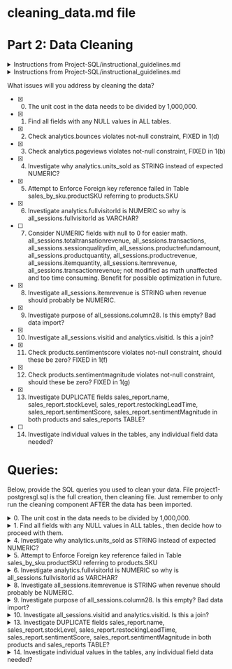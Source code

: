# cleaning_data.md file
# Part 2: Data Cleaning
<details>
	<summary> Instructions from Project-SQL/instructional_guidelines.md</summary>
--    Fill out this file with a description of the issues that will be addressed by cleaning the data
--    Include the queries used to clean the data
</details>

<details>
	<summary> Instructions from Project-SQL/instructional_guidelines.md</summary>
As always, once you have received any dataset, your first task is to orient yourself to the data contained within. While exploring the data, you should keep an eye out for any of potential data issues that need to be cleaned.
Cleaning hint: The unit cost in the data needs to be divided by 1,000,000.
Apart from this, did you see any other issue that requires cleaning? Be sure to take the time upfront to address them.
In your copy of the cleaning_data.md file, describe what issues you addressed by cleaning the data and provide the queries you executed to clean the data.
</details>    

What issues will you address by cleaning the data?
- [X] 0. The unit cost in the data needs to be divided by 1,000,000.
- [X] 1. Find all fields with any NULL values in ALL tables.
- [X] 2. Check analytics.bounces violates not-null constraint, FIXED in 1(d)
- [X] 3. Check analytics.pageviews violates not-null constraint, FIXED in 1(b)
- [X] 4. Investigate why analytics.units_sold as STRING instead of expected NUMERIC?
- [X] 5. Attempt to Enforce Foreign key reference failed in Table sales_by_sku.productSKU referring to products.SKU
- [X] 6. Investigate analytics.fullvisitorId is NUMERIC so why is all_sessions.fullvisitorId as VARCHAR?
- [ ] 7. Consider NUMERIC fields with null to 0 for easier math. all_sessions.totaltransationrevenue, all_sessions.transactions, all_sessions.sessionqualitydim, all_sessions.productrefundamount, all_sessions.productquantity, all_sessions.productrevenue, all_sessions.itemquantity, all_sessions.itemrevenue, all_sessions.transactionrevenue; not modified as math unaffected and too time consuming. Benefit for possible optimization in future.
- [X] 8. Investigate all_sessions.itemrevenue is STRING when revenue should probably be NUMERIC.
- [X] 9. Investigate purpose of all_sessions.column28. Is this empty? Bad data import?
- [X] 10. Investigate all_sessions.visitid and analytics.visitid.  Is this a join?
- [X] 11. Check products.sentimentscore violates not-null constraint, should these be zero? FIXED in 1(f)
- [X] 12. Check products.sentimentmagnitude violates not-null constraint, should these be zero? FIXED in 1(g)
- [X] 13. Investigate DUPLICATE fields sales_report.name, sales_report.stockLevel, sales_report.restockingLeadTime, sales_report.sentimentScore, sales_report.sentimentMagnitude in both products and sales_reports TABLE?  
- [ ] 14. Investigate individual values in the tables, any individual field data needed?




# Queries:
Below, provide the SQL queries you used to clean your data.
File project1-postgresgl.sql is the full creation, then cleaning file.  Just remember to only run the cleaning component AFTER the data has been imported.

<details>
	<summary> 0. The unit cost in the data needs to be divided by 1,000,000.</summary>
	There is no 'unit cost' field.  
	Following the assignment instructions and assuming they meant analytics.unit_price dividing by 1 million using:

```
UPDATE analytics
SET unit_price=ROUND(unit_price/1000000,2);
-- UPDATE 4301122
-- Query returned successfully in 1 min 5 secs.
```
	
</details>

<details>
<summary> 1. Find all fields with any NULL values in ALL tables., then decide how to proceed with them. </summary>

QUERY:
Credit: https://stackoverflow.com/questions/17678635/list-all-tables-in-postgres-that-contain-a-boolean-type-column-with-null-values
```
DO $$
DECLARE
   rec    RECORD;
   _found BOOLEAN;
BEGIN
   FOR rec IN 
      SELECT format('SELECT TRUE FROM %s WHERE %I IS NULL LIMIT 1'
                   , c.oid::regclass, a.attname) AS qry_to_run
            , c.oid::regclass AS tbl
            , a.attname       AS col
            , a.atttypid      AS datatype
      FROM   pg_namespace n 
      JOIN   pg_class     c ON c.relnamespace = n.oid 
      JOIN   pg_attribute a ON a.attrelid = c.oid
      WHERE  n.nspname <> 'information_schema'
      AND    n.nspname NOT LIKE 'pg_%'  -- exclude system, temp, toast tbls
      AND    c.relkind = 'r'
      AND    a.attnum > 0
      AND    a.attnotnull = FALSE
      AND    a.attisdropped = FALSE

   LOOP
      EXECUTE rec.qry_to_run INTO _found;

      IF _found THEN
         RAISE NOTICE 'Table % has NULLs in the % field of type %'
                      , rec.tbl, rec.col, rec.datatype::regtype;
      END IF;
   END LOOP;
END
$$;
```
RETURNS:
```
a) NOTICE:  Table analytics has NULLs in the userid field of type numeric
b) NOTICE:  Table analytics has NULLs in the pageviews field of type integer
c) NOTICE:  Table analytics has NULLs in the timeonsite field of type numeric
d) NOTICE:  Table analytics has NULLs in the bounces field of type integer
e) NOTICE:  Table analytics has NULLs in the revenue field of type numeric

f) NOTICE:  Table products has NULLs in the sentimentscore field of type numeric
g) NOTICE:  Table products has NULLs in the sentimentmagnitude field of type numeric

h) NOTICE:  Table sales_report has NULLs in the ratio field of type numeric

i) NOTICE:  Table all_sessions has NULLs in the totaltransactionrevenue field of type numeric
j) NOTICE:  Table all_sessions has NULLs in the transactions field of type numeric
k) NOTICE:  Table all_sessions has NULLs in the timeonsite field of type integer
l) NOTICE:  Table all_sessions has NULLs in the sessionqualitydim field of type integer
m) NOTICE:  Table all_sessions has NULLs in the productrefundamount field of type numeric
n) NOTICE:  Table all_sessions has NULLs in the productquantity field of type integer
o) NOTICE:  Table all_sessions has NULLs in the productrevenue field of type numeric
p) NOTICE:  Table all_sessions has NULLs in the itemquantity field of type integer
q) NOTICE:  Table all_sessions has NULLs in the transactionrevenue field of type numeric
```

## a) analytics.userid (NULL)
QUERY:
```
select 
	count(*),
	userid
from 
	analytics
where
	userid is null
group by 
	userid;
```
	RETURNS 4,301,122 (aka 100% of rows = ALL).
	THEREFORE since results in ALL records are NULL.  No fix applied since this seems to be universally missing data for all rows.

## b) analytics.pageviews (NULL)
QUERY:
```
select 
	count(*),
	pageviews
from 
	analytics
where
	pageviews is null
group by 
	pageviews;
```
	RETURNS 72.
	THEREFORE assuming these 72 are equivalent to 0 and applying fix.

QUERY for FIX:
```
UPDATE analytics
SET pageviews=0
WHERE pageviews IS NULL;
```
	Now we can do math on the pageviews column.  Could consider ALTER TABLE for field constraint NOT NULL?

## c) analytics.timeonsite (NULL)
QUERY:
```
select 
	count(*),
	timeonsite
from 
	analytics
where
	timeonsite is null
group by 
	timeonsite;
```
	RETURNS: 477,465.  This this affects 11% of rows, too many to consider deleting data (>5%), IGNORING.

## d) analytics.bounces (NULL)
QUERY:
```
select 
	count(*),
	bounces
from 
	analytics
where
	bounces is null
group by 
	bounces;
```
	RETURNS 3,826,283 ~89% of all rows.  With minimum value currently at 1, These null could be considered equivalent to 0 and apply fix.

QUERY for FIX:
```
UPDATE analytics
SET bounces=0
WHERE bounces IS NULL;
```
	UPDATE 3826283
	Query returned successfully in 58 secs 797 msec.

Now we can do math on the bounces column.  Could consider ALTER TABLE for field constraint NOT NULL?

## e) analytics.revenue (NULL)
QUERY:
```
select 
	count(*),
	revenue
from 
	analytics
where
	revenue is null
group by 
	revenue;
```
	RETURNS 4,285,767 ~99.64% of all rows. 15,355 rows have values that are not NULL.	
	IGNORING (but could have replaced NULL with 0). No FIX applied.


## f) products.sentimentscore (NULL)
QUERY:
```
select 
	count(*),
	sentimentscore
from 
	products
where
	sentimentscore is null
group by 
	sentimentscore;
```
	RETURNS 1 row.
	Tried looking in sales_graph for sentimentscore of productSKU = GGADFBSBKS42347 but this didn't exist in that table.
	This single row has SKU GGADFBSBKS42347 with name 'PC gaming speakers' found from query:
```
select SKU from products where sentimentscore is null;
```
	Since there is already 72 rows with 0 as sentiment found from query:
```
select count (*) from products where sentimentscore = 0;
```
	I can only assume this is a neutral and valid data and making best assessment to assign 0 instead of NULL to this single row.
QUERY for FIX:
```
UPDATE products
SET sentimentscore=0
WHERE sentimentscore IS NULL;
```
	UPDATE 1
	Query returned successfully in 198 msec.

Now we can do math on the sentimentscore column.  Could consider ALTER TABLE for field constraint NOT NULL?	

## g) products.sentimentmagnitude (NULL)
QUERY:
```
select 
	count(*),
	sentimentmagnitude
from 
	products
where
	sentimentmagnitude is null
group by 
	sentimentmagnitude;
```
	RETURNS 1 row.
	Tried looking in sales_graph for sentimentscore of productSKU = GGADFBSBKS42347 but this didn't exist in that table.
	This single row has SKU GGADFBSBKS42347 with name 'PC gaming speakers' found from query:
```
select SKU from products where sentimentmagnitude is null;
```
	There is NO rows with 0 as sentimentmagnitude found from query:
```
select count (*) from products where sentimentmagnitude = 0;
```
	So we look at the range found from query:
```
select min(sentimentmagnitude),max(sentimentmagnitude) from products;
```
	minimum: 0.1 with maximum 2.0 (as range of sentimentmagnitude).  Since sentimentmagnitude is often multiplied with the sentimentscore (which we know is zero) then this could be any value, assigning 0.1 as the smallest sentimentmagnitude and therefore impact to our calculations.
QUERY for FIX:
```
UPDATE products
SET sentimentmagnitude=0.1
WHERE sentimentmagnitude IS NULL;
```
	UPDATE 1
	Query returned successfully in 136 msec.

Now we can do math on the sentimentmagnitude column.  Could consider ALTER TABLE for field constraint NOT NULL?

h) sales_report.ratio (NULL)
QUERY:
```
select 
	count(*),
	ratio
from 
	sales_report
where
	ratio is null
group by 
	ratio;
```
	RETURNS 78 rows. Since we do not know what this ratio calcuation is, leaving these NULL values as-is. No FIX applied.

## i thru q) all_sessions.[field_name] (NULL)
	Without definitions of what these values are, ignoring these columns and leaving these NULL values as-is. No FIX applied.
</details>

<details>
<summary> 4. Investigate why analytics.units_sold as STRING instead of expected NUMERIC? </summary>
Investigative query:
	
```
select count(*) from analytics where units_sold ='';
-- returns 4,205,975
```

Apply FIX:
```
-- FIX for #4
UPDATE analytics
SET units_sold=0
WHERE units_sold ='';
-- UPDATE 4205975
-- Query returned successfully in 55 secs 886 msec.
```

Check if any other fixes required?
```
select count(*) from analytics Where units_sold::integer > 0;
-- returns 95,146
-- adding 4205975 = 4301121 = 100% of our rows
-- now that "" are 0's we can modify the field type
```

Now modify column type to appropriate NUMERIC field:
```
ALTER TABLE public.analytics ALTER COLUMN units_sold TYPE integer USING units_sold::integer;
```
	
COLUMN FIXED.
</details>

<details>
<summary> 5. Attempt to Enforce Foreign key reference failed in Table sales_by_sku.productSKU referring to products.SKU </summary>

Starting the search for the problem rows.

```
-- Find mismatched rows
SELECT * 
FROM sales_by_sku as sk
WHERE NOT EXISTS (
  SELECT * FROM products 
  WHERE products.SKU = sk.productSKU
);
-- returns 8 rows
-- "salesbysku_id"	"productsku"	"total_ordered"
-- 166				"GGOEYAXR066128"	3
-- 239				"GGOEGALJ057912"	2
-- 320				"9180753"			0
-- 407				"9184677"			0
-- 418				"9184663"			0
-- 426				"9182763"			0
-- 427				"9182779"			0
-- 445				"9182182"			0
```

Let's look for hints to see if we can create them in the products table manually...

```
select * from products where SKU like 'GGOEGALJ0579%';
-- probably this same name
--  "sku"	"name"	"orderedquantity"	"stocklevel"	"restockingleadtime"	"sentimentscore"	"sentimentmagnitude"
-- "GGOEGALJ057914"	" Women's Short Sleeve Performance Tee Charcoal"	11	14	17	0.3	0.5
-- "GGOEGALJ057913"	" Women's Short Sleeve Performance Tee Charcoal"	6	11	10	0.8	1.2
-- "GGOEGALJ057915"	" Women's Short Sleeve Performance Tee Charcoal"	6	11	16	0.8	1.3
select * from products where SKU like 'GGOEYAXR066%';
-- probably this same name
-- "sku"	"name"	"orderedquantity"	"stocklevel"	"restockingleadtime"	"sentimentscore"	"sentimentmagnitude"
-- "GGOEYAXR066155"	" Toddler Short Sleeve Tee Red"	6	7	14	0.3	0.5
-- "GGOEYAXR066130"	" Toddler Short Sleeve Tee Red"	3	4	17	0.3	0.5
-- "GGOEYAXR066129"	" Toddler Short Sleeve Tee Red"	4	7	17	0.7	1.1
```

But now the other productSKU's are not an easy guess.
```
select * from products where SKU like '918075%';
-- harder to guess
-- "sku"	"name"	"orderedquantity"	"stocklevel"	"restockingleadtime"	"sentimentscore"	"sentimentmagnitude"
-- "9180757"	"Yoga Block"	0	0	13	0.1	0.3
-- "9180759"	" Lunch Bag"	0	0	6	0.5	0.8
-- "9180754"	"8 pc Android Sticker Sheet"	0	0	13	0.5	0.8
-- "9180756"	"Windup Android"	0	0	6	0.7	1.1
```
Since these SKU's are harder to recreate manually and have total_ordered = 0 I consider these perfect to be dropped.

Personal preference would be to DROP these mismatched 6 rows (with 0 totla_ordered) and recreate the 2 rows with total_ordered.  It doesn't seem like much data lost and then we would gain full relationship integrity between PRODUCTS and SALES_BY_SKU tables, which makes future queries much easier. 

FIX QUERY to manually create the 2 new productskus GGOEYAXR066128 and GGOEGALJ057912:
```
INSERT INTO products (sku, name, orderedquantity, stocklevel, restockingleadtime, sentimentscore, sentimentmagnitude) 
VALUES ('GGOEYAXR066128', ' Toddler Short Sleeve Tee Red',0,0,0,0,0.1);
INSERT INTO products (sku, name, orderedquantity, stocklevel, restockingleadtime, sentimentscore, sentimentmagnitude) 
VALUES ('GGOEGALJ057912', ' Women''s Short Sleeve Performance Tee Charcoal',0,0,0,0,0.1);
```

FIX Remove 6 unecessary SKU's from sales_by_sku:
```
DELETE FROM sales_by_sku where productsku IN('9180753','9184677','9184663','9182763','9182779','9182182');	
```

TABLE sales_by_sku now has a total of 456 rows.

Now we can ADD the foreign key constraint, between PRODUCTS and SALES_BY_SKU for easier future queries and relationships!
```
ALTER TABLE public.sales_by_sku ADD CONSTRAINT sales_by_sku_fk FOREIGN KEY (productsku) REFERENCES public.products(sku) ON DELETE CASCADE ON UPDATE CASCADE;
```

FIX APPLIED, Foreign Key created!
</details>

<details>
<summary> 6. Investigate analytics.fullvisitorId is NUMERIC so why is all_sessions.fullvisitorId as VARCHAR?</summary>

This was just a typo when table was created.  Easy fix, change datatype to match with query:

```
ALTER TABLE public.all_sessions ALTER COLUMN fullvisitorid TYPE numeric USING fullvisitorid::numeric;
```

Oddly none of fullvisitorid matches eachother (between analytics and all_sessions tables), they must be uniquely generated.
```
SELECT COUNT(*) FROM analytics
JOIN all_sessions ON analytics.fullvisitorid = all_sessions.fullvisitorid;
-- returns 0
SELECT COUNT(*) FROM all_sessions
JOIN analytics USING(fullvisitorid);
-- returns 0
```

Also corrected CREATE TABLE initial code to ensure this problem doesn't reoccur.
</details>

<details>
<summary> 8. Investigate all_sessions.itemrevenue is STRING when revenue should probably be NUMERIC. </summary

Checking for any number data in all_sessions.itemrevenue, 0 found.
Checking for any non-numeric data in all_sessions.itemvenue, 15,134 found but they are all just blank "" fields.
Converting blanks to zeros using:
	
```
UPDATE all_sessions
SET itemrevenue=0
WHERE itemrevenue ='';
-- UPDATE 15134
-- Query returned successfully in 317 msec.
```
	
Now we have a numerical value instead of a string, so we can convert datatype with:

```
ALTER TABLE public.all_sessions ALTER COLUMN itemrevenue TYPE integer USING itemrevenue::integer;
```

Datatype FIXED.	
</details>
	
	
<details>
<summary> 9. Investigate purpose of all_sessions.column28. Is this empty? Bad data import? </summary

Check for values in this mystery column28:

```
select * from all_sessions where column28 is not null;
-- returns 15,134 rows
```

Since all rows are null, this just looks like poor import, deleting column as irrelevant to our analysis.  

```
ALTER TABLE all_sessions DROP COLUMN column28;
```

FIXED column28.
</details>

<details>
<summary> 10. Investigate all_sessions.visitid and analytics.visitid.  Is this a join? </summary

Check for values of visitid between analytics and all_sessions tables:

```
SELECT COUNT(*) FROM all_sessions
JOIN analytics USING(visitid);
-- returns 107,159 rows

SELECT COUNT(*) FROM analytics
full outer JOIN all_sessions USING(visitid);
-- returns 4,316,292 rows
```

Let's check for duplicate values:

```
select visitid, count(*)
from analytics
group by visitid
HAVING count(*) > 1;
-- returns 146,517 duplicate visitID rows in analytics table

select visitid, count(*)
from all_sessions
group by visitid
HAVING count(*) > 1;
-- returns 553 duplicate visitID rows in all_sessions table
```
	
There is DEFINATELY a JOIN relationship but this isn't a primary key for either table.

</details>
	
<details>
<summary> 13. Investigate DUPLICATE fields sales_report.name, sales_report.stockLevel, sales_report.restockingLeadTime, sales_report.sentimentScore, sales_report.sentimentMagnitude in both products and sales_reports TABLE? </summary>

sales_report seems to have duplicated columns that should be stored ONLY in the products table.
Let's verify they are similar.

```
select 
	p.SKU,
	p.name as ProdutName,
	sr.name as SRName,
	p.stockLevel as ProductStock,
	sr.stockLevel as SRStock,
	p.restockingLeadTime as ProductLead,
	sr.restockingLeadTime as SRLead,
	p.sentimentScore as ProductSScore,
	sr.sentimentScore as SRSScore,
	p.sentimentMagnitude as ProductSMag,
	sr.sentimentMagnitude as SRSMag
from
	products as p
join 
	sales_report as sr ON p.sku = sr.productSKU
where
	sr.name = p.name
	and
	sr.stockLevel = p.stockLevel
	and
	sr.restockingLeadTime = p.restockingLeadTime
	and
	sr.sentimentScore = p.sentimentScore
	and
	sr.sentimentMagnitude = p.sentimentMagnitude;
-- returns ALL 454 rows, so they all match
```
	
Now that we know they are the same, we are going to drop the duplicate columns from sales_report table using query:

```
ALTER TABLE sales_report 
DROP COLUMN IF EXISTS name, 
DROP COLUMN IF EXISTS stockLevel, 
DROP COLUMN IF EXISTS restockingLeadTime,
DROP COLUMN IF EXISTS sentimentScore,
DROP COLUMN IF EXISTS sentimentMagnitude;
```

The IF EXISTS has been added in case we wanted to limit these columns from the next import.
</details>

<details>
<summary> 14. Investigate individual values in the tables, any individual field data needed?</summary>	

## (a) products.name
Starting with products table, let's check the name string field with:

```
SELECT name, COUNT(*) AS count
FROM products
GROUP BY name
ORDER BY name;
-- shows some names start with leading spaces = FIX these 313 values
```

```
-- FIX 14 (a)
UPDATE products SET name = trim(name);
-- updates 1094 rows
```

## (b) all_sessions.city
	
```
SELECT city, COUNT(*) AS count
FROM all_sessions
GROUP BY city
ORDER BY city;
-- we don't need both (not set) and "not available in demo dataset", renaming later
-- "city"							"count"
-- "not available in demo dataset"	8302
-- "(not set)"						354

-- FIX 14(b)
UPDATE all_sessions
SET city='(not set)'
WHERE city = 'not available in demo dataset';
-- UPDATE 8302, which matches our initial count
-- Query returned successfully in 296 msec.
```

## (c) all_sessions.totalTransactionRevenue and all_sessions.transactions
	
Both of these columns are blank, no values.  Consideration could be given to remove these columns, but not before confirming with a subject matter expert.  Was information missed, are these columns used to store a function or comparison?

![alt text](https://github.com/cboyda/LighthouseLabs/blob/b9d86569fbef20b700ceb63f8840f08db839e77b/Project-SQL/images/all_sessions-unused%20columns.png?raw=true)

</details>
